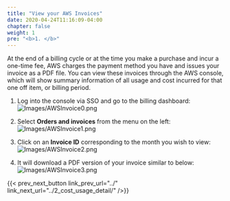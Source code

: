 ```yaml
---
title: "View your AWS Invoices"
date: 2020-04-24T11:16:09-04:00
chapter: false
weight: 1
pre: "<b>1. </b>"
---
```


At the end of a billing cycle or at the time you make a purchase and incur a one-time fee, AWS charges the payment method you have and issues your invoice as a PDF file. You can view these invoices through the AWS console, which will show summary information of all usage and cost incurred for that one off item, or billing period.

1. Log into the console via SSO and go to the billing dashboard:
![Images/AWSInvoice0.png](/Cost/100_4_Cost_and_Usage_Analysis/Images/AWSInvoice0.png)

2. Select **Orders and invoices** from the menu on the left:
![Images/AWSInvoice1.png](/Cost/100_4_Cost_and_Usage_Analysis/Images/AWSInvoice1.png)

3. Click on an **Invoice ID** corresponding to the month you wish to view:
![Images/AWSInvoice2.png](/Cost/100_4_Cost_and_Usage_Analysis/Images/AWSInvoice2.png)

4. It will download a PDF version of your invoice similar to below:
![Images/AWSInvoice3.png](/Cost/100_4_Cost_and_Usage_Analysis/Images/AWSInvoice3.png)

{{< prev_next_button link_prev_url="../" link_next_url="../2_cost_usage_detail/" />}}
